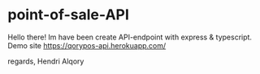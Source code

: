 # point-of-sale-API
Hello there!
Im have been create API-endpoint with express & typescript.
Demo site https://qorypos-api.herokuapp.com/

regards,
Hendri Alqory
